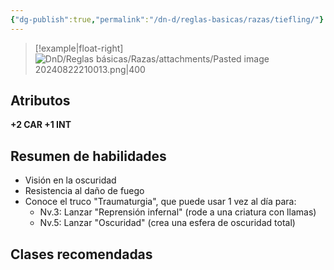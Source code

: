 ```yaml
---
{"dg-publish":true,"permalink":"/dn-d/reglas-basicas/razas/tiefling/"}
---
```


>[!example|float-right]
> ![DnD/Reglas básicas/Razas/attachments/Pasted image 20240822210013.png|400](/img/user/DnD/Reglas%20b%C3%A1sicas/Razas/attachments/Pasted%20image%2020240822210013.png)
## Atributos
**+2 CAR +1 INT**

## Resumen de habilidades
- Visión en la oscuridad
- Resistencia al daño de fuego
- Conoce el truco "Traumaturgia", que puede usar 1 vez al día para:
	- Nv.3: Lanzar "Reprensión infernal" (rode a una criatura con llamas)
	- Nv.5: Lanzar "Oscuridad" (crea una esfera de oscuridad total)

## Clases recomendadas